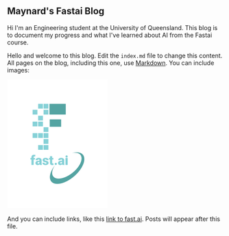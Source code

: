 ## Maynard's Fastai Blog

Hi I'm an Engineering student at the University of Queensland. This blog is to document my progress and what I've learned about AI from the Fastai course.



Hello and welcome to this blog. Edit the `index.md` file to change this content. All pages on the blog, including this one, use [Markdown](https://guides.github.com/features/mastering-markdown/). You can include images:

![Image of fast.ai logo](images/logo.png)



And you can include links, like this [link to fast.ai](https://www.fast.ai). Posts will appear after this file. 
